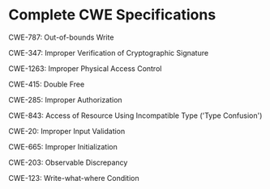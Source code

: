 

# Complete CWE Specifications

CWE-787: Out-of-bounds Write

CWE-347: Improper Verification of Cryptographic Signature

CWE-1263: Improper Physical Access Control

CWE-415: Double Free

CWE-285: Improper Authorization

CWE-843: Access of Resource Using Incompatible Type ('Type Confusion')

CWE-20: Improper Input Validation

CWE-665: Improper Initialization

CWE-203: Observable Discrepancy

CWE-123: Write-what-where Condition